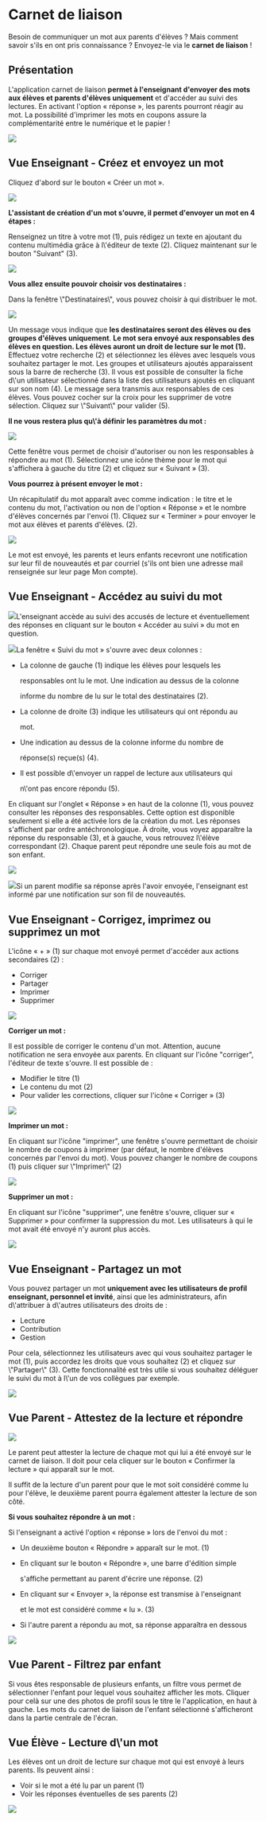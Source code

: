 # Carnet de liaison

Besoin de communiquer un mot aux parents d'élèves ? Mais comment savoir s'ils en ont pris connaissance ? Envoyez-le via le **carnet de liaison** !

## Présentation

L'application carnet de liaison **permet à l'enseignant d'envoyer des mots aux élèves et parents d'élèves uniquement** et d'accéder au suivi des lectures. En activant l'option « réponse », les parents pourront réagir au mot. La possibilité d'imprimer les mots en coupons assure la complémentarité entre le numérique et le papier !

![](.gitbook/assets/schoolbook-image1.png)

## Vue Enseignant - Créez et envoyez un mot

Cliquez d'abord sur le bouton « Créer un mot ».

![](.gitbook/assets/schoolbook-image2.jpeg)

**L'assistant de création d'un mot s'ouvre, il permet d'envoyer un mot en 4 étapes :**

Renseignez un titre à votre mot (1), puis rédigez un texte en ajoutant du contenu multimédia grâce à l\\'éditeur de texte (2). Cliquez maintenant sur le bouton "Suivant" (3).

![](.gitbook/assets/schoolbook-image3.jpeg)

**Vous allez ensuite pouvoir choisir vos destinataires :**

Dans la fenêtre \\"Destinataires\\", vous pouvez choisir à qui distribuer le mot.

![](.gitbook/assets/schoolbook-image4.png)

Un message vous indique que **les destinataires seront des élèves ou des groupes d'élèves uniquement**. **Le mot sera envoyé aux responsables des élèves en question. Les élèves auront un droit de lecture sur le mot (1).** Effectuez votre recherche (2) et sélectionnez les élèves avec lesquels vous souhaitez partager le mot. Les groupes et utilisateurs ajoutés apparaissent sous la barre de recherche (3). Il vous est possible de consulter la fiche d\\'un utilisateur sélectionné dans la liste des utilisateurs ajoutés en cliquant sur son nom (4). Le message sera transmis aux responsables de ces élèves. Vous pouvez cocher sur la croix pour les supprimer de votre sélection. Cliquez sur \\"Suivant\\" pour valider (5).

**Il ne vous restera plus qu\\'à définir les paramètres du mot :**

![](.gitbook/assets/schoolbook-image5.png)

Cette fenêtre vous permet de choisir d'autoriser ou non les responsables à répondre au mot (1). Sélectionnez une icône thème pour le mot qui s'affichera à gauche du titre (2) et cliquez sur « Suivant » (3).

**Vous pourrez à présent envoyer le mot :**

Un récapitulatif du mot apparaît avec comme indication : le titre et le contenu du mot, l'activation ou non de l'option « Réponse » et le nombre d'élèves concernés par l'envoi (1). Cliquez sur « Terminer » pour envoyer le mot aux élèves et parents d'élèves. (2).

![](.gitbook/assets/schoolbook-image6.png)

Le mot est envoyé, les parents et leurs enfants recevront une notification sur leur fil de nouveautés et par courriel (s'ils ont bien une adresse mail renseignée sur leur page Mon compte).

## Vue Enseignant - Accédez au suivi du mot

![](.gitbook/assets/schoolbook-image7.png)L'enseignant accède au suivi des accusés de lecture et éventuellement des réponses en cliquant sur le bouton « Accéder au suivi » du mot en question.

![](.gitbook/assets/schoolbook-image8.png)La fenêtre « Suivi du mot » s'ouvre avec deux colonnes :

*   La colonne de gauche (1) indique les élèves pour lesquels les

    responsables ont lu le mot. Une indication au dessus de la colonne

    informe du nombre de lu sur le total des destinataires (2).
*   La colonne de droite (3) indique les utilisateurs qui ont répondu au

    mot.
*   Une indication au dessus de la colonne informe du nombre de

    réponse(s) reçue(s) (4).
*   Il est possible d\\'envoyer un rappel de lecture aux utilisateurs qui

    n\\'ont pas encore répondu (5).

En cliquant sur l'onglet « Réponse » en haut de la colonne (1), vous pouvez consulter les réponses des responsables. Cette option est disponible seulement si elle a été activée lors de la création du mot. Les réponses s'affichent par ordre antéchronologique. À droite, vous voyez apparaître la réponse du responsable (3), et à gauche, vous retrouvez l\\'élève correspondant (2). Chaque parent peut répondre une seule fois au mot de son enfant.

![](.gitbook/assets/schoolbook-image9.png)

![](.gitbook/assets/schoolbook-image10.png)Si un parent modifie sa réponse après l'avoir envoyée, l'enseignant est informé par une notification sur son fil de nouveautés.

## Vue Enseignant - Corrigez, imprimez ou supprimez un mot

L'icône « + » (1) sur chaque mot envoyé permet d'accéder aux actions secondaires (2) :

* Corriger
* Partager
* Imprimer
* Supprimer

![](.gitbook/assets/schoolbook-image11.png)

**Corriger un mot :**

Il est possible de corriger le contenu d'un mot. Attention, aucune notification ne sera envoyée aux parents. En cliquant sur l'icône "corriger", l'éditeur de texte s'ouvre. Il est possible de :

* Modifier le titre (1)
* Le contenu du mot (2)
* Pour valider les corrections, cliquer sur l'icône « Corriger » (3)

![](.gitbook/assets/schoolbook-image12.png)

**Imprimer un mot :**

En cliquant sur l'icône "imprimer", une fenêtre s'ouvre permettant de choisir le nombre de coupons à imprimer (par défaut, le nombre d'élèves concernés par l'envoi du mot). Vous pouvez changer le nombre de coupons (1) puis cliquer sur \\"Imprimer\\" (2)

![](.gitbook/assets/schoolbook-image13.png)

**Supprimer un mot :**

En cliquant sur l'icône "supprimer", une fenêtre s'ouvre, cliquer sur « Supprimer » pour confirmer la suppression du mot. Les utilisateurs à qui le mot avait été envoyé n'y auront plus accès.

![](.gitbook/assets/schoolbook-image14.png)

## Vue Enseignant - Partagez un mot

Vous pouvez partager un mot **uniquement avec les utilisateurs de profil enseignant, personnel et invité**, ainsi que les administrateurs, afin d\\'attribuer à d\\'autres utilisateurs des droits de :

* Lecture
* Contribution
* Gestion

Pour cela, sélectionnez les utilisateurs avec qui vous souhaitez partager le mot (1), puis accordez les droits que vous souhaitez (2) et cliquez sur \\"Partager\\" (3). Cette fonctionnalité est très utile si vous souhaitez déléguer le suivi du mot à l\\'un de vos collègues par exemple.

![](.gitbook/assets/schoolbook-image15.png)

## Vue Parent - Attestez de la lecture et répondre

![](.gitbook/assets/schoolbook-image16.png)

Le parent peut attester la lecture de chaque mot qui lui a été envoyé sur le carnet de liaison. Il doit pour cela cliquer sur le bouton « Confirmer la lecture » qui apparaît sur le mot.

Il suffit de la lecture d'un parent pour que le mot soit considéré comme lu pour l'élève, le deuxième parent pourra également attester la lecture de son côté.

**Si vous souhaitez répondre à un mot :**

Si l'enseignant a activé l'option « réponse » lors de l'envoi du mot :

* Un deuxième bouton « Répondre » apparaît sur le mot. (1)
*   En cliquant sur le bouton « Répondre », une barre d'édition simple

    s'affiche permettant au parent d'écrire une réponse. (2)
*   En cliquant sur « Envoyer », la réponse est transmise à l'enseignant

    et le mot est considéré comme « lu ». (3)
* Si l'autre parent a répondu au mot, sa réponse apparaîtra en dessous

![](.gitbook/assets/schoolbook-image17.png)

## Vue Parent - Filtrez par enfant

Si vous êtes responsable de plusieurs enfants, un filtre vous permet de sélectionner l'enfant pour lequel vous souhaitez afficher les mots. Cliquer pour celà sur une des photos de profil sous le titre le l'application, en haut à gauche. Les mots du carnet de liaison de l'enfant sélectionné s'afficheront dans la partie centrale de l'écran.

## Vue Élève - Lecture d\\'un mot

Les élèves ont un droit de lecture sur chaque mot qui est envoyé à leurs parents. Ils peuvent ainsi :

* Voir si le mot a été lu par un parent (1)
* Voir les réponses éventuelles de ses parents (2)

![](.gitbook/assets/schoolbook-image18.png)
